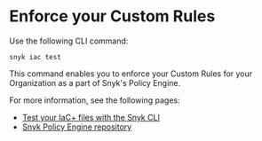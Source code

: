 # Enforce your Custom Rules

Use the following CLI command:

```
snyk iac test
```

This command enables you to enforce your Custom Rules for your Organization as a part of Snyk's Policy Engine.

For more information, see the following pages:

* [Test your IaC+ files with the Snyk CLI](../test-your-iac+-files-with-the-snyk-cli.md)
* [Snyk Policy Engine repository](https://github.com/snyk/policy-engine)
